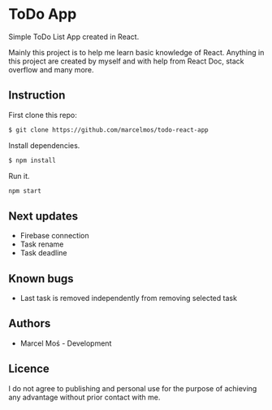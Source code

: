 # ToDo App

Simple ToDo List App created in React.

Mainly this project is to help me learn basic knowledge of React.
Anything in this project are created by myself and with help from React Doc, stack overflow and many more.

## Instruction
First clone this repo:
```bash
$ git clone https://github.com/marcelmos/todo-react-app
```
Install dependencies.
``` bash
$ npm install
```
Run it.
``` bash
npm start
```

## Next updates
- Firebase connection
- Task rename
- Task deadline

## Known bugs
- Last task is removed independently from removing selected task

## Authors
- Marcel Moś - Development

## Licence
I do not agree to publishing and personal use for the purpose of achieving any advantage without prior contact with me.